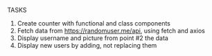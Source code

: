 TASKS
1. Create counter with functional and class components
2. Fetch data from https://randomuser.me/api, using fetch and axios
3. Display username and picture from point #2 the data
4. Display new users by adding, not replacing them